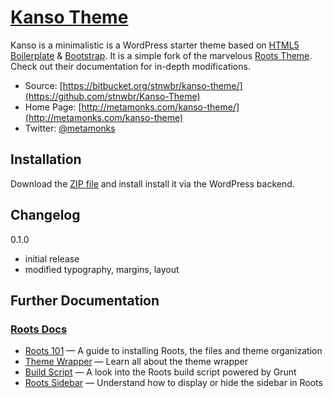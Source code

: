# [Kanso Theme](http://metamonks.com/kanso-theme/)

Kanso is a minimalistic is a WordPress starter theme based on [HTML5 Boilerplate](http://html5boilerplate.com/) & [Bootstrap](http://getbootstrap.com/).
It is a simple fork of the marvelous [Roots Theme](http://roots.io). Check out their documentation for in-depth modifications.

* Source: [https://bitbucket.org/stnwbr/kanso-theme/](https://github.com/stnwbr/Kanso-Theme)
* Home Page: [http://metamonks.com/kanso-theme/](http://metamonks.com/kanso-theme)
* Twitter: [@metamonks](https://twitter.com/metamonks)

## Installation

Download the [ZIP file](https://github.com/stnwbr/Kanso-Theme/raw/master/Kanso.zip) and install install it via the WordPress backend.

## Changelog

0.1.0 
* initial release
* modified typography, margins, layout


## Further Documentation

### [Roots Docs](http://roots.io/docs/)

* [Roots 101](http://roots.io/roots-101/) — A guide to installing Roots, the files and theme organization
* [Theme Wrapper](http://roots.io/an-introduction-to-the-roots-theme-wrapper/) — Learn all about the theme wrapper
* [Build Script](http://roots.io/using-grunt-for-wordpress-theme-development/) — A look into the Roots build script powered by Grunt
* [Roots Sidebar](http://roots.io/the-roots-sidebar/) — Understand how to display or hide the sidebar in Roots
